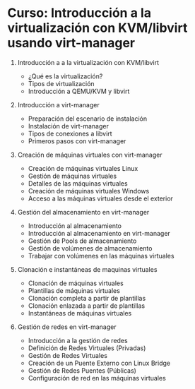 # Curso: Introducción a la virtualización con KVM/libvirt usando virt-manager

1. Introducción a a la virtualización con KVM/libvirt
    * ¿Qué es la virtualización?
	* Tipos de virtualización
	* Introducción a QEMU/KVM y libvirt

2. Introducción a virt-manager
    * Preparación del escenario de instalación
    * Instalación de virt-manager
    * Tipos de conexiones a libvirt
    * Primeros pasos con virt-manager

3. Creación de máquinas virtuales con virt-manager
    * Creación de máquinas virtuales Linux
    * Gestión de máquinas virtuales
    * Detalles de las máquinas virtuales
    * Creación de máquinas virtuales Windows
    * Acceso a las máquinas virtuales desde el exterior

4. Gestión del almacenamiento en virt-manager
    * Introducción al almacenamiento
    * Introducción al almacenamiento en virt-manager
    * Gestión de Pools de almacenamiento
    * Gestión de volúmenes de almacenamiento
    * Trabajar con volúmenes en las máquinas virtuales

5. Clonación e instantáneas de maquinas virtuales
    * Clonación de máquinas virtuales
    * Plantillas de máquinas virtuales
    * Clonación completa a partir de plantillas
    * Clonación enlazada a partir de plantillas
    * Instantáneas de máquinas virtuales

6. Gestión de redes en virt-manager
    * Introducción a la gestión de redes
    * Definición de Redes Virtuales (Privadas)
    * Gestión de Redes Virtuales
    * Creación de un Puente Externo con Linux Bridge
    * Gestión de Redes Puentes (Públicas)
    * Configuración de red en las máquinas virtuales


